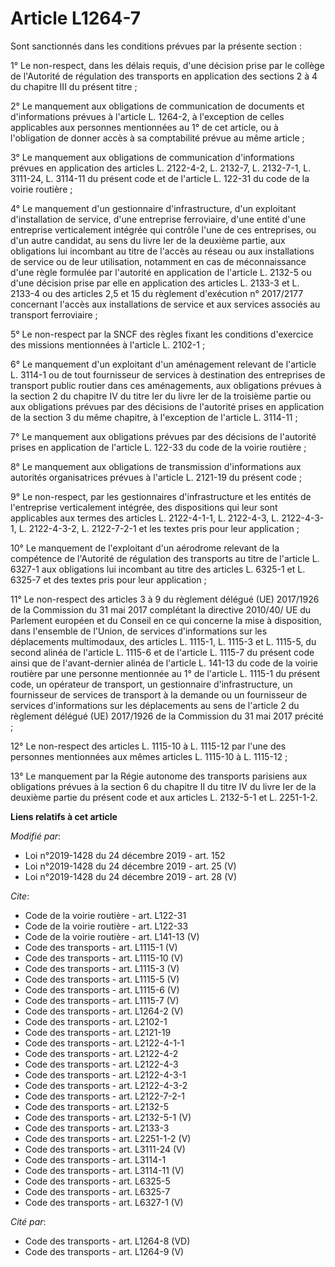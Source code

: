 # Article L1264-7

Sont sanctionnés dans les conditions prévues par la présente section : 

1° Le non-respect, dans les délais requis, d'une décision prise par le collège de l'Autorité de régulation des transports en
application des sections 2 à 4 du chapitre III du présent titre ; 

2° Le manquement aux obligations de communication de documents et d'informations prévues à l'article L. 1264-2, à l'exception
de celles applicables aux personnes mentionnées au 1° de cet article, ou à l'obligation de donner accès à sa comptabilité
prévue au même article ; 

3° Le manquement aux obligations de communication d'informations prévues en application des articles L. 2122-4-2, L. 2132-7,
L. 2132-7-1, L. 3111-24, L. 3114-11 du présent code et de l'article L. 122-31 du code de la voirie routière ; 

4° Le manquement d'un gestionnaire d'infrastructure, d'un exploitant d'installation de service, d'une entreprise ferroviaire,
d'une entité d'une entreprise verticalement intégrée qui contrôle l'une de ces entreprises, ou d'un autre candidat, au sens
du livre Ier de la deuxième partie, aux obligations lui incombant au titre de l'accès au réseau ou aux installations de
service ou de leur utilisation, notamment en cas de méconnaissance d'une règle formulée par l'autorité en application de
l'article L. 2132-5 ou d'une décision prise par elle en application des articles L. 2133-3 et L. 2133-4 ou des articles 2,5
et 15 du règlement d'exécution n° 2017/2177 concernant l'accès aux installations de service et aux services associés au
transport ferroviaire ; 

5° Le non-respect par la SNCF des règles fixant les conditions d'exercice des missions mentionnées à l'article L. 2102-1 ; 

6° Le manquement d'un exploitant d'un aménagement relevant de l'article L. 3114-1 ou de tout fournisseur de services à
destination des entreprises de transport public routier dans ces aménagements, aux obligations prévues à la section 2 du
chapitre IV du titre Ier du livre Ier de la troisième partie ou aux obligations prévues par des décisions de l'autorité
prises en application de la section 3 du même chapitre, à l'exception de l'article L. 3114-11 ; 

7° Le manquement aux obligations prévues par des décisions de l'autorité prises en application de l'article L. 122-33 du code
de la voirie routière ; 

8° Le manquement aux obligations de transmission d'informations aux autorités organisatrices prévues à l'article L. 2121-19
du présent code ; 

9° Le non-respect, par les gestionnaires d'infrastructure et les entités de l'entreprise verticalement intégrée, des
dispositions qui leur sont applicables aux termes des articles L. 2122-4-1-1, L. 2122-4-3, L. 2122-4-3-1, L. 2122-4-3-2, L.
2122-7-2-1 et les textes pris pour leur application ; 

10° Le manquement de l'exploitant d'un aérodrome relevant de la compétence de l'Autorité de régulation des transports au
titre de l'article L. 6327-1 aux obligations lui incombant au titre des articles L. 6325-1 et L. 6325-7 et des textes pris
pour leur application ; 

11° Le non-respect des articles 3 à 9 du règlement délégué (UE) 2017/1926 de la Commission du 31 mai 2017 complétant la
directive 2010/40/ UE du Parlement européen et du Conseil en ce qui concerne la mise à disposition, dans l'ensemble de
l'Union, de services d'informations sur les déplacements multimodaux, des articles L. 1115-1, L. 1115-3 et L. 1115-5, du
second alinéa de l'article L. 1115-6 et de l'article L. 1115-7 du présent code ainsi que de l'avant-dernier alinéa de
l'article L. 141-13 du code de la voirie routière par une personne mentionnée au 1° de l'article L. 1115-1 du présent code,
un opérateur de transport, un gestionnaire d'infrastructure, un fournisseur de services de transport à la demande ou un
fournisseur de services d'informations sur les déplacements au sens de l'article 2 du règlement délégué (UE) 2017/1926 de la
Commission du 31 mai 2017 précité ; 

12° Le non-respect des articles L. 1115-10 à L. 1115-12 par l'une des personnes mentionnées aux mêmes articles L. 1115-10 à
L. 1115-12 ; 

13° Le manquement par la Régie autonome des transports parisiens aux obligations prévues à la section 6 du chapitre II du
titre IV du livre Ier de la deuxième partie du présent code et aux articles L. 2132-5-1 et L. 2251-1-2.

**Liens relatifs à cet article**

_Modifié par_:

  - Loi n°2019-1428 du 24 décembre 2019 - art. 152
  - Loi n°2019-1428 du 24 décembre 2019 - art. 25 (V)
  - Loi n°2019-1428 du 24 décembre 2019 - art. 28 (V)

_Cite_:

  - Code de la voirie routière - art. L122-31
  - Code de la voirie routière - art. L122-33
  - Code de la voirie routière - art. L141-13 (V)
  - Code des transports - art. L1115-1 (V)
  - Code des transports - art. L1115-10 (V)
  - Code des transports - art. L1115-3 (V)
  - Code des transports - art. L1115-5 (V)
  - Code des transports - art. L1115-6 (V)
  - Code des transports - art. L1115-7 (V)
  - Code des transports - art. L1264-2 (V)
  - Code des transports - art. L2102-1
  - Code des transports - art. L2121-19
  - Code des transports - art. L2122-4-1-1
  - Code des transports - art. L2122-4-2
  - Code des transports - art. L2122-4-3
  - Code des transports - art. L2122-4-3-1
  - Code des transports - art. L2122-4-3-2
  - Code des transports - art. L2122-7-2-1
  - Code des transports - art. L2132-5
  - Code des transports - art. L2132-5-1 (V)
  - Code des transports - art. L2133-3
  - Code des transports - art. L2251-1-2 (V)
  - Code des transports - art. L3111-24 (V)
  - Code des transports - art. L3114-1
  - Code des transports - art. L3114-11 (V)
  - Code des transports - art. L6325-5
  - Code des transports - art. L6325-7
  - Code des transports - art. L6327-1 (V)

_Cité par_:

  - Code des transports - art. L1264-8 (VD)
  - Code des transports - art. L1264-9 (V)
